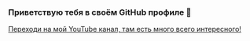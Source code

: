 ### Приветствую тебя в своём GitHub профиле 👋


[Переходи на мой YouTube канал, там есть много всего интересного!](https://www.youtube.com/channel/UCP5C_Wg2rL_uAJw8qrVxtLQ)
